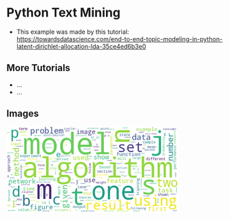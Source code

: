 # Python Text Mining 

- This example was made by this tutorial: https://towardsdatascience.com/end-to-end-topic-modeling-in-python-latent-dirichlet-allocation-lda-35ce4ed6b3e0

## More Tutorials
- ...
- ...

## Images 

![wordcloud](https://github.com/TaylorJerry/textMining/blob/master/wordcloud.png)
